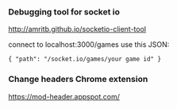 ### Debugging tool for socket io

http://amritb.github.io/socketio-client-tool

connect to localhost:3000/games
use this JSON:
```
{ "path": "/socket.io/games/your game id" }
```

### Change headers Chrome extension
https://mod-header.appspot.com/